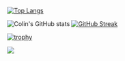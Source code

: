 [![Top Langs](https://github-readme-stats.vercel.app/api/top-langs/?username=colinwjd&hide=html)](https://github.com/anuraghazra/github-readme-stats)

![Colin's GitHub stats](https://github-readme-stats.vercel.app/api?username=colinwjd&show_icons=true&theme=tokyonight)
[![GitHub Streak](https://github-readme-streak-stats.herokuapp.com/?user=colinwjd&theme=dark)](https://git.io/streak-stats)

[![trophy](https://github-profile-trophy.vercel.app/?username=colinwjd&column=-1)](https://github.com/ryo-ma/github-profile-trophy)

![](https://github-profile-summary-cards.vercel.app/api/cards/profile-details?username=colinwjd&theme=solarized)


<!--
**colinwjd/colinwjd** is a ✨ _special_ ✨ repository because its `README.md` (this file) appears on your GitHub profile.

Here are some ideas to get you started:

- 🔭 I’m currently working on ...
- 🌱 I’m currently learning ...
- 👯 I’m looking to collaborate on ...
- 🤔 I’m looking for help with ...
- 💬 Ask me about ...
- 📫 How to reach me: ...
- 😄 Pronouns: ...
- ⚡ Fun fact: ...
-->
